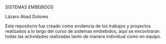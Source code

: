 SISTEMAS EMBEBIDOS

Lázaro Abad Dolores

Este repositorio fue creado como evidencia de los trabajos 
y proyectos realizados a lo largo del curso de sistemas 
embebidos, aqui se encontraran todas las actividades realizadas 
tanto de manera individual como en equipo.
